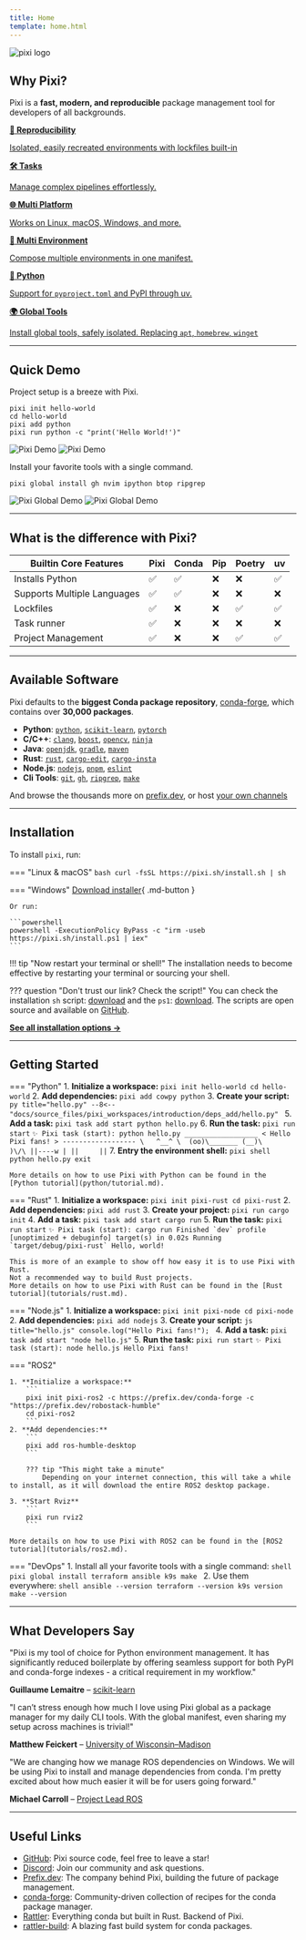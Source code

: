 ```yaml
---
title: Home
template: home.html
---
```


![pixi logo](assets/banner.svg)

## Why Pixi?

Pixi is a **fast, modern, and reproducible** package management tool for developers of all backgrounds.

<div class="feature-grid">
    <a href="workspace/lockfile">
      <div class="feature-card">
              <strong>🔄 Reproducibility</strong>
              <p>Isolated, easily recreated environments with lockfiles built-in</p>
      </div>
    </a>
    <a href="workspace/advanced_tasks/">
      <div class="feature-card">
          <strong>🛠️ Tasks</strong>
          <p>Manage complex pipelines effortlessly.</p>
      </div>
    </a>
    <a href="workspace/multi_platform_configuration/">
      <div class="feature-card">
          <strong>🌐 Multi Platform</strong>
          <p>Works on Linux, macOS, Windows, and more.</p>
      </div>
    </a>
    <a href="workspace/multi_environment/">
      <div class="feature-card">
          <strong>🧩 Multi Environment</strong>
          <p>Compose multiple environments in one manifest.</p>
      </div>
    </a>
    <a href="python/tutorial/">
      <div class="feature-card">
          <strong>🐍 Python</strong>
          <p>Support for <code>pyproject.toml</code> and PyPI through uv.</p>
      </div>
    </a>
    <a href="global_tools/introduction/">
      <div class="feature-card">
          <strong>🌍 Global Tools</strong>
          <p>Install global tools, safely isolated. Replacing <code>apt</code>, <code>homebrew</code>, <code>winget</code></p>
      </div>
    </a>
</div>

---

## Quick Demo

Project setup is a breeze with Pixi.

```shell
pixi init hello-world
cd hello-world
pixi add python
pixi run python -c "print('Hello World!')"
```

![Pixi Demo](assets/vhs-tapes/pixi_project_demo_light.gif#only-light)
![Pixi Demo](assets/vhs-tapes/pixi_project_demo_dark.gif#only-dark)

Install your favorite tools with a single command.

```shell
pixi global install gh nvim ipython btop ripgrep
```

![Pixi Global Demo](assets/vhs-tapes/pixi_global_demo_light.gif#only-light)
![Pixi Global Demo](assets/vhs-tapes/pixi_global_demo_dark.gif#only-dark)

---

## What is the difference with Pixi?

| Builtin Core Features       | Pixi | Conda | Pip | Poetry | uv |
|-----------------------------|------|-------|-----|--------|----|
| Installs Python             | ✅    | ✅     | ❌   | ❌      | ✅  |
| Supports Multiple Languages | ✅    | ✅     | ❌   | ❌      | ❌  |
| Lockfiles                   | ✅    | ❌     | ❌   | ✅      | ✅  |
| Task runner                 | ✅    | ❌     | ❌   | ❌      | ❌  |
| Project Management          | ✅    | ❌     | ❌   | ✅      | ✅  |

---

## Available Software

Pixi defaults to the **biggest Conda package repository**, [conda-forge](https://conda-forge.org/), which contains over
**30,000 packages**.

- **Python**: [`python`](https://prefix.dev/channels/conda-forge/packages/python), [`scikit-learn`](https://prefix.dev/channels/conda-forge/packages/scikit-learn), [`pytorch`](https://prefix.dev/channels/conda-forge/packages/pytorch)
- **C/C++**: [`clang`](https://prefix.dev/channels/conda-forge/packages/clang), [`boost`](https://prefix.dev/channels/conda-forge/packages/boost-cpp), [`opencv`](https://prefix.dev/channels/conda-forge/packages/opencv), [`ninja`](https://prefix.dev/channels/conda-forge/packages/ninja)
- **Java**: [`openjdk`](https://prefix.dev/channels/conda-forge/packages/openjdk), [`gradle`](https://prefix.dev/channels/conda-forge/packages/gradle), [`maven`](https://prefix.dev/channels/conda-forge/packages/maven)
- **Rust**: [`rust`](https://prefix.dev/channels/conda-forge/packages/rust), [`cargo-edit`](https://prefix.dev/channels/conda-forge/packages/cargo-edit), [`cargo-insta`](https://prefix.dev/channels/conda-forge/packages/cargo-insta)
- **Node.js**: [`nodejs`](https://prefix.dev/channels/conda-forge/packages/nodejs), [`pnpm`](https://prefix.dev/channels/conda-forge/packages/pnpm), [`eslint`](https://prefix.dev/channels/conda-forge/packages/eslint)
- **Cli Tools**: [`git`](https://prefix.dev/channels/conda-forge/packages/git), [`gh`](https://prefix.dev/channels/conda-forge/packages/gh), [`ripgrep`](https://prefix.dev/channels/conda-forge/packages/ripgrep), [`make`](https://prefix.dev/channels/conda-forge/packages/make)

And browse the thousands more on [prefix.dev](https://prefix.dev/), or host [your own channels](https://prefix.dev/channels/)

---

## Installation

To install `pixi`, run:

=== "Linux & macOS"
    ```bash
    curl -fsSL https://pixi.sh/install.sh | sh
    ```

=== "Windows"
    [Download installer](https://github.com/prefix-dev/pixi/releases/latest/download/pixi-x86_64-pc-windows-msvc.msi){ .md-button }

    Or run:

    ```powershell
    powershell -ExecutionPolicy ByPass -c "irm -useb https://pixi.sh/install.ps1 | iex"
    ```

!!! tip "Now restart your terminal or shell!"
    The installation needs to become effective by restarting your terminal or sourcing your shell.

??? question "Don't trust our link? Check the script!"
    You can check the installation `sh` script: [download](https://pixi.sh/install.sh) and the `ps1`: [download](https://pixi.sh/install.ps1).
    The scripts are open source and available on [GitHub](https://github.com/prefix-dev/pixi/tree/main/install).

[**See all installation options →**](installation.md)

---

## Getting Started

=== "Python"
    1. **Initialize a workspace:**
    ```
    pixi init hello-world
    cd hello-world
    ```
    2. **Add dependencies:**
        ```
        pixi add cowpy python
        ```
    3. **Create your script:**
        ```py title="hello.py"
        --8<-- "docs/source_files/pixi_workspaces/introduction/deps_add/hello.py"
        ```
    5. **Add a task:**
        ```
        pixi task add start python hello.py
        ```
    6. **Run the task:**
        ```
        pixi run start
        ```
        ```
        ✨ Pixi task (start): python hello.py
         __________________
         < Hello Pixi fans! >
         ------------------
              \   ^__^
               \  (oo)\_______
                  (__)\       )\/\
                    ||----w |
                    ||     ||
        ```
    7. **Entry the environment shell:**
        ```
        pixi shell
        python hello.py
        exit
        ```

    More details on how to use Pixi with Python can be found in the [Python tutorial](python/tutorial.md).

=== "Rust"
    1. **Initialize a workspace:**
        ```
        pixi init pixi-rust
        cd pixi-rust
    ```
    2. **Add dependencies:**
        ```
        pixi add rust
        ```
    3. **Create your project:**
        ```
        pixi run cargo init
        ```
    4. **Add a task:**
        ```
        pixi task add start cargo run
        ```
    5. **Run the task:**
        ```
        pixi run start
        ```
        ```
        ✨ Pixi task (start): cargo run
            Finished `dev` profile [unoptimized + debuginfo] target(s) in 0.02s
             Running `target/debug/pixi-rust`
        Hello, world!
        ```

    This is more of an example to show off how easy it is to use Pixi with Rust.
    Not a recommended way to build Rust projects.
    More details on how to use Pixi with Rust can be found in the [Rust tutorial](tutorials/rust.md).

=== "Node.js"
    1. **Initialize a workspace:**
        ```
        pixi init pixi-node
        cd pixi-node
        ```
    2. **Add dependencies:**
        ```
        pixi add nodejs
        ```
    3. **Create your script:**
        ```js title="hello.js"
        console.log("Hello Pixi fans!");
        ```
    4. **Add a task:**
        ```
        pixi task add start "node hello.js"
        ```
    5. **Run the task:**
        ```
        pixi run start
        ```
        ```
        ✨ Pixi task (start): node hello.js
        Hello Pixi fans!
        ```

=== "ROS2"

    1. **Initialize a workspace:**
        ```
        pixi init pixi-ros2 -c https://prefix.dev/conda-forge -c "https://prefix.dev/robostack-humble"
        cd pixi-ros2
        ```
    2. **Add dependencies:**
        ```
        pixi add ros-humble-desktop
        ```

        ??? tip "This might take a minute"
            Depending on your internet connection, this will take a while to install, as it will download the entire ROS2 desktop package.

    3. **Start Rviz**
        ```
        pixi run rviz2
        ```

    More details on how to use Pixi with ROS2 can be found in the [ROS2 tutorial](tutorials/ros2.md).

=== "DevOps"
    1. Install all your favorite tools with a single command:
    ```shell
    pixi global install terraform ansible k9s make
    ```
    2. Use them everywhere:
    ```shell
    ansible --version
    terraform --version
    k9s version
    make --version
    ```


---

## What Developers Say

<div class="quote-scroll-wrapper">
  <div class="quote-scroll">
    <div class="quote-card">
      <p>"Pixi is my tool of choice for Python environment management. It has significantly reduced boilerplate by offering seamless support for both PyPI and conda-forge indexes - a critical requirement in my workflow."</p>
      <strong>Guillaume Lemaitre</strong> – <a href="https://scikit-learn.org">scikit-learn</a>
    </div>
    <div class="quote-card">
      <p>"I can’t stress enough how much I love using Pixi global as a package manager for my daily CLI tools. With the global manifest, even sharing my setup across machines is trivial!"</p>
      <strong>Matthew Feickert</strong> – <a href="https://www.wisc.edu/">University of Wisconsin–Madison</a>
    </div>
    <div class="quote-card">
      <p>"We are changing how we manage ROS dependencies on Windows. We will be using Pixi to install and manage dependencies from conda. I'm pretty excited about how much easier it will be for users going forward."</p>
      <strong>Michael Carroll</strong> – <a href="https://www.ros.org/">Project Lead ROS</a>
    </div>
  </div>
</div>

---

## Useful Links

- [GitHub](https://github.com/prefix-dev/pixi): Pixi source code, feel free to leave a star!
- [Discord](https://discord.gg/kKV8ZxyzY4): Join our community and ask questions.
- [Prefix.dev](https://prefix.dev/): The company behind Pixi, building the future of package management.
- [conda-forge](https://conda-forge.org/): Community-driven collection of recipes for the conda package manager.
- [Rattler](https://github.com/conda/rattler): Everything conda but built in Rust. Backend of Pixi.
- [rattler-build](https://rattler.build): A blazing fast build system for conda packages.
